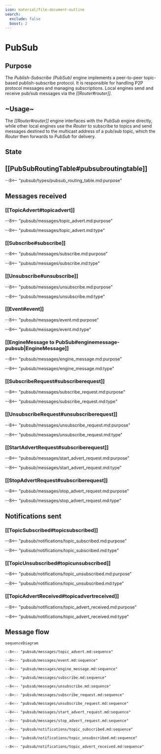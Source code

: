 ```yaml
---
icon: material/file-document-outline
search:
  exclude: false
  boost: 2
---
```


<div class="engine" markdown>

# PubSub

## Purpose

The *Publish-Subscribe* *(PubSub)* engine implements a peer-to-peer topic-based publish-subscribe protocol.
It is responsible for handling P2P protocol messages and managing subscriptions.
Local engines send and receive pub/sub messages via the *[[Router#router]]*.

## ~Usage~

The *[[Router#router]]* engine interfaces with the *PubSub* engine directly,
while other local engines use the *Router*
to subscribe to topics and send messages destined to the multicast address of a pub/sub topic,
which the *Router* then forwards to *PubSub* for delivery.

## State

## [[PubSubRoutingTable#pubsubroutingtable]]

--8<-- "pubsub/types/pubsub_routing_table.md:purpose"

## Messages received

### [[TopicAdvert#topicadvert]]

--8<-- "pubsub/messages/topic_advert.md:purpose"

--8<-- "pubsub/messages/topic_advert.md:type"

### [[Subscribe#subscribe]]

--8<-- "pubsub/messages/subscribe.md:purpose"

--8<-- "pubsub/messages/subscribe.md:type"

### [[Unsubscribe#unsubscribe]]

--8<-- "pubsub/messages/unsubscribe.md:purpose"

--8<-- "pubsub/messages/unsubscribe.md:type"

### [[Event#event]]

--8<-- "pubsub/messages/event.md:purpose"

--8<-- "pubsub/messages/event.md:type"

### [[EngineMessage to PubSub#enginemessage-pubsub|EngineMessage]]

--8<-- "pubsub/messages/engine_message.md:purpose"

--8<-- "pubsub/messages/engine_message.md:type"

### [[SubscribeRequest#subscriberequest]]

--8<-- "pubsub/messages/subscribe_request.md:purpose"

--8<-- "pubsub/messages/subscribe_request.md:type"

### [[UnsubscribeRequest#unsubscriberequest]]

--8<-- "pubsub/messages/unsubscribe_request.md:purpose"

--8<-- "pubsub/messages/unsubscribe_request.md:type"

### [[StartAdvertRequest#subscriberequest]]

--8<-- "pubsub/messages/start_advert_request.md:purpose"

--8<-- "pubsub/messages/start_advert_request.md:type"

### [[StopAdvertRequest#subscriberequest]]

--8<-- "pubsub/messages/stop_advert_request.md:purpose"

--8<-- "pubsub/messages/stop_advert_request.md:type"

## Notifications sent

### [[TopicSubscribed#topicsubscribed]]

--8<-- "pubsub/notifications/topic_subscribed.md:purpose"

--8<-- "pubsub/notifications/topic_subscribed.md:type"

### [[TopicUnsubscribed#topicunsubscribed]]

--8<-- "pubsub/notifications/topic_unsubscribed.md:purpose"

--8<-- "pubsub/notifications/topic_unsubscribed.md:type"

### [[TopicAdvertReceived#topicadvertreceived]]

--8<-- "pubsub/notifications/topic_advert_received.md:purpose"

--8<-- "pubsub/notifications/topic_advert_received.md:type"

## Message flow

<!-- Sequence diagram for the engine with all messages -->

<!-- --8<-- [start:messages] -->
```mermaid
sequenceDiagram

--8<-- "pubsub/messages/topic_advert.md:sequence"

--8<-- "pubsub/messages/event.md:sequence"

--8<-- "pubsub/messages/engine_message.md:sequence"

--8<-- "pubsub/messages/subscribe.md:sequence"

--8<-- "pubsub/messages/unsubscribe.md:sequence"

--8<-- "pubsub/messages/subscribe_request.md:sequence"

--8<-- "pubsub/messages/unsubscribe_request.md:sequence"

--8<-- "pubsub/messages/start_advert_request.md:sequence"

--8<-- "pubsub/messages/stop_advert_request.md:sequence"

--8<-- "pubsub/notifications/topic_subscribed.md:sequence"

--8<-- "pubsub/notifications/topic_unsubscribed.md:sequence"

--8<-- "pubsub/notifications/topic_advert_received.md:sequence"
```
<!-- --8<-- [end:messages] -->

</div>
